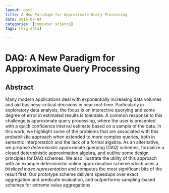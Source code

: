 ```yaml
---
layout: post
title: A New Paradigm for Approximate Query Processing
date: 2015-07-04
categories: [computer science]
tags: [big data]

---
```


# DAQ: A New Paradigm for Approximate Query Processing

## Abstract

Many modern applications deal with exponentially increasing data volumes and aid business-critical decisions in near real-time. Particularly in exploratory data analysis, the focus is on interactive querying and some degree of error in estimated results is tolerable. A common response to this challenge is approximate query processing, where the user is presented with a quick confidence interval estimate based on a sample of the data. In this work, we highlight some of the problems that are associated with this probabilistic approach when extended to more complex queries, both in semantic interpretation and the lack of a formal algebra. As an alternative, we propose *deterministic* approximate querying (DAQ) schemes, formalize a closed deterministic approximation algebra, and outline some design principles for DAQ schemes. We also illustrate the utility of this approach with an example deterministic online approximation scheme which uses a *bitsliced index representation* and computes the most significant bits of the result first. Our prototype scheme delivers speedups over exact aggregation and predicate evaluation, and outperforms sampling-based schemes for extreme value aggregations.
